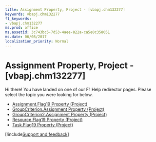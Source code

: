 ```yaml
---
title: Assignment Property, Project - [vbapj.chm132277]
keywords: vbapj.chm132277
f1_keywords:
- vbapj.chm132277
ms.prod: office
ms.assetid: 3c743bc5-7d53-4aee-822a-ca5e0c358051
ms.date: 06/08/2017
localization_priority: Normal
---
```



# Assignment Property, Project - [vbapj.chm132277]

Hi there! You have landed on one of our F1 Help redirector pages. Please select the topic you were looking for below.

- [Assignment.Flag19 Property (Project)](http://msdn.microsoft.com/library/aaa6e052-743c-ca3d-78c9-2a1ae6881e01%28Office.15%29.aspx)
- [GroupCriterion.Assignment Property (Project)](http://msdn.microsoft.com/library/6735a668-ecfb-8618-36a7-cc7c4cdc39a0%28Office.15%29.aspx)
- [GroupCriterion2.Assignment Property (Project)](http://msdn.microsoft.com/library/94da1873-50d8-29ef-6e7b-bd0fe16e1c4f%28Office.15%29.aspx)
- [Resource.Flag19 Property (Project)](http://msdn.microsoft.com/library/f28cabc4-eb6f-e503-5975-5ee92b1c1534%28Office.15%29.aspx)
- [Task.Flag19 Property (Project)](http://msdn.microsoft.com/library/3a07ae3b-d02e-97aa-2b85-ebf940a776b8%28Office.15%29.aspx)

[!include[Support and feedback](~/includes/feedback-boilerplate.md)]